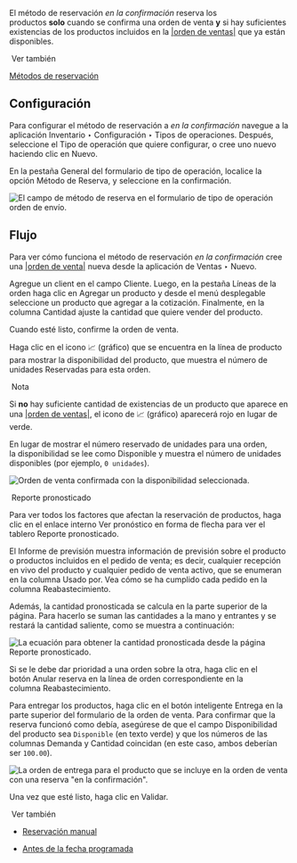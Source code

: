 El método de reservación _en la confirmación_ reserva los productos **solo** cuando se confirma una orden de venta **y** si hay suficientes existencias de los productos incluidos en la [|orden de ventas|](https://www.odoo.com/documentation/17.0/es/applications/inventory_and_mrp/inventory/shipping_receiving/reservation_methods/at_confirmation.html#id1) que ya están disponibles.

 Ver también

[Métodos de reservación](https://www.odoo.com/documentation/17.0/es/applications/inventory_and_mrp/inventory/shipping_receiving/reservation_methods.html)

## Configuración[](https://www.odoo.com/documentation/17.0/es/applications/inventory_and_mrp/inventory/shipping_receiving/reservation_methods/at_confirmation.html#configuration "Enlazar permanentemente con este título")

Para configurar el método de reservación a _en la confirmación_ navegue a la aplicación Inventario ‣ Configuración ‣ Tipos de operaciones. Después, seleccione el Tipo de operación que quiere configurar, o cree uno nuevo haciendo clic en Nuevo.

En la pestaña General del formulario de tipo de operación, localice la opción Método de Reserva, y seleccione en la confirmación.

![El campo de método de reserva en el formulario de tipo de operación orden de envío.](https://www.odoo.com/documentation/17.0/es/_images/at-confirmation-operations-type.png)

## Flujo[](https://www.odoo.com/documentation/17.0/es/applications/inventory_and_mrp/inventory/shipping_receiving/reservation_methods/at_confirmation.html#workflow "Enlazar permanentemente con este título")

Para ver cómo funciona el método de reservación _en la confirmación_ cree una [|orden de venta|](https://www.odoo.com/documentation/17.0/es/applications/inventory_and_mrp/inventory/shipping_receiving/reservation_methods/at_confirmation.html#id3) nueva desde la aplicación de Ventas ‣ Nuevo.

Agregue un client en el campo Cliente. Luego, en la pestaña Líneas de la orden haga clic en Agregar un producto y desde el menú desplegable seleccione un producto que agregar a la cotización. Finalmente, en la columna Cantidad ajuste la cantidad que quiere vender del producto.

Cuando esté listo, confirme la orden de venta.

Haga clic en el icono 📈 (gráfico) que se encuentra en la línea de producto para mostrar la disponibilidad del producto, que muestra el número de unidades Reservadas para esta orden.

 Nota

Si **no** hay suficiente cantidad de existencias de un producto que aparece en una [|orden de ventas|](https://www.odoo.com/documentation/17.0/es/applications/inventory_and_mrp/inventory/shipping_receiving/reservation_methods/at_confirmation.html#id5), el icono de 📈 (gráfico) aparecerá rojo en lugar de verde.

En lugar de mostrar el número reservado de unidades para una orden, la disponibilidad se lee como Disponible y muestra el número de unidades disponibles (por ejemplo, `0 unidades`).

![Orden de venta confirmada con la disponibilidad seleccionada.](https://www.odoo.com/documentation/17.0/es/_images/at-confirmation-availability-tooltip.png)

 Reporte pronosticado

Para ver todos los factores que afectan la reservación de productos, haga clic en el enlace interno Ver pronóstico en forma de flecha para ver el tablero Reporte pronosticado.

El Informe de previsión muestra información de previsión sobre el producto o productos incluidos en el pedido de venta; es decir, cualquier recepción en vivo del producto y cualquier pedido de venta activo, que se enumeran en la columna Usado por. Vea cómo se ha cumplido cada pedido en la columna Reabastecimiento.

Además, la cantidad pronosticada se calcula en la parte superior de la página. Para hacerlo se suman las cantidades a la mano y entrantes y se restará la cantidad saliente, como se muestra a continuación:

![La ecuación para obtener la cantidad pronosticada desde la página Reporte pronosticado.](https://www.odoo.com/documentation/17.0/es/_images/at-confirmation-forecasted-equation.png)

Si se le debe dar prioridad a una orden sobre la otra, haga clic en el botón Anular reserva en la línea de orden correspondiente en la columna Reabastecimiento.

Para entregar los productos, haga clic en el botón inteligente Entrega en la parte superior del formulario de la orden de venta. Para confirmar que la reserva funcionó como debía, asegúrese de que el campo Disponibilidad del producto sea `Disponible` (en texto verde) y que los números de las columnas Demanda y Cantidad coincidan (en este caso, ambos deberían ser `100.00`).

![La orden de entrega para el producto que se incluye en la orden de venta con una reserva "en la confirmación".](https://www.odoo.com/documentation/17.0/es/_images/at-confirmation-delivery-order.png)

Una vez que esté listo, haga clic en Validar.

 Ver también

- [Reservación manual](https://www.odoo.com/documentation/17.0/es/applications/inventory_and_mrp/inventory/shipping_receiving/reservation_methods/manually.html)
    
- [Antes de la fecha programada](https://www.odoo.com/documentation/17.0/es/applications/inventory_and_mrp/inventory/shipping_receiving/reservation_methods/before_scheduled_date.html)